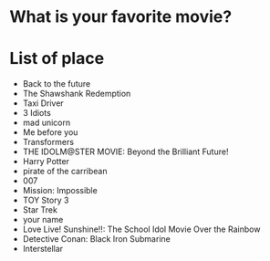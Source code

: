 # What is your favorite movie?

# List of place
- Back to the future
- The Shawshank Redemption
- Taxi Driver
- 3 Idiots
- mad unicorn
- Me before you
- Transformers
- THE IDOLM@STER MOVIE: Beyond the Brilliant Future!
- Harry Potter
- pirate of the carribean
- 007
- Mission: Impossible
- TOY Story 3
- Star Trek
- your name
- Love Live! Sunshine!!: The School Idol Movie Over the Rainbow
- Detective Conan: Black Iron Submarine
- Interstellar
